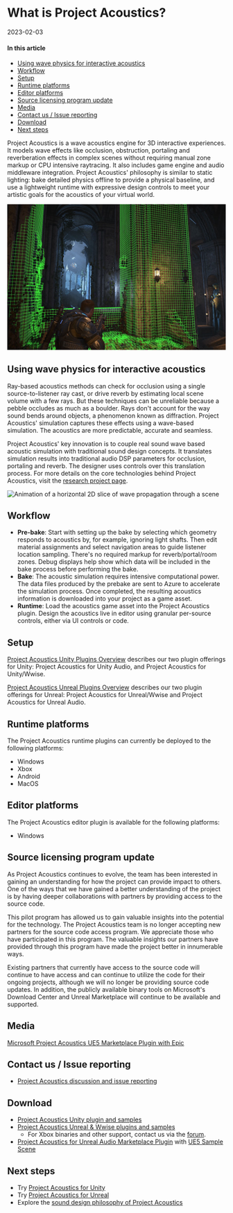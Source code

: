 # What is Project Acoustics?

2023-02-03

#### In this article
- [Using wave physics for interactive acoustics](#using-wave-physics-for-interactive-acoustics)
- [Workflow](#workflow)
- [Setup](#setup)
- [Runtime platforms](#runtime-platforms)
- [Editor platforms](#editor-platforms)
- [Source licensing program update](#source-licensing-program-update)
- [Media](#media)
- [Contact us / Issue reporting](#contact-us--issue-reporting)
- [Download](#download)
- [Next steps](#next-steps)

Project Acoustics is a wave acoustics engine for 3D interactive experiences. It models wave effects like occlusion, obstruction, portaling and reverberation effects in complex scenes without requiring manual zone markup or CPU intensive raytracing. It also includes game engine and audio middleware integration. Project Acoustics' philosophy is similar to static lighting: bake detailed physics offline to provide a physical baseline, and use a lightweight runtime with expressive design controls to meet your artistic goals for the acoustics of your virtual world.

![Screenshot from Gears of War 4 showing acoustics voxels](./img/gears-with-voxels.jpg)

<a name="using-wave-physics-for-interactive-acoustics"></a>
## Using wave physics for interactive acoustics

Ray-based acoustics methods can check for occlusion using a single source-to-listener ray cast, or drive reverb by estimating local scene volume with a few rays. But these techniques can be unreliable because a pebble occludes as much as a boulder. Rays don't account for the way sound bends around objects, a phenomenon known as diffraction. Project Acoustics' simulation captures these effects using a wave-based simulation. The acoustics are more predictable, accurate and seamless.

Project Acoustics' key innovation is to couple real sound wave based acoustic simulation with traditional sound design concepts. It translates simulation results into traditional audio DSP parameters for occlusion, portaling and reverb. The designer uses controls over this translation process. For more details on the core technologies behind Project Acoustics, visit the [research project page](./project-triton.md).

![Animation of a horizontal 2D slice of wave propagation through a scene](./img/wave-simulation.gif)

<a name="workflow"></a>
## Workflow

- **Pre-bake**: Start with setting up the bake by selecting which geometry responds to acoustics by, for example, ignoring light shafts. Then edit material assignments and select navigation areas to guide listener location sampling. There's no required markup for reverb/portal/room zones. Debug displays help show which data will be included in the bake process before performing the bake.
- **Bake**: The acoustic simulation requires intensive computational power. The data files produced by the prebake are sent to Azure to accelerate the simulation process. Once completed, the resulting acoustics information is downloaded into your project as a game asset.
- **Runtime**: Load the acoustics game asset into the Project Acoustics plugin. Design the acoustics live in editor using granular per-source controls, either via UI controls or code.

<a name="setup"></a>
## Setup

[Project Acoustics Unity Plugins Overview](#) describes our two plugin offerings for Unity: Project Acoustics for Unity Audio, and Project Acoustics for Unity/Wwise.

[Project Acoustics Unreal Plugins Overview](./UnrealEngine/unreal-overview.md) describes our two plugin offerings for Unreal: Project Acoustics for Unreal/Wwise and Project Acoustics for Unreal Audio.

<a name="runtime-platforms"></a>
## Runtime platforms

The Project Acoustics runtime plugins can currently be deployed to the following platforms:

- Windows
- Xbox
- Android
- MacOS

<a name="editor-platforms"></a>
## Editor platforms

The Project Acoustics editor plugin is available for the following platforms:

- Windows

<a name="source-licensing-program-update"></a>
## Source licensing program update

As Project Acoustics continues to evolve, the team has been interested in gaining an understanding for how the project can provide impact to others. One of the ways that we have gained a better understanding of the project is by having deeper collaborations with partners by providing access to the source code.

This pilot program has allowed us to gain valuable insights into the potential for the technology. The Project Acoustics team is no longer accepting new partners for the source code access program. We appreciate those who have participated in this program. The valuable insights our partners have provided through this program have made the project better in innumerable ways.

Existing partners that currently have access to the source code will continue to have access and can continue to utilize the code for their ongoing projects, although we will no longer be providing source code updates. In addition, the publicly available binary tools on Microsoft's Download Center and Unreal Marketplace will continue to be available and supported.

<a name="media"></a>
## Media

[Microsoft Project Acoustics UE5 Marketplace Plugin with Epic](https://www.youtube.com/watch?v=3uocCX0AMIg)

<a name="contact-us--issue-reporting"></a>
## Contact us / Issue reporting

- [Project Acoustics discussion and issue reporting](https://github.com/microsoft/ProjectAcoustics/issues)

<a name="download"></a>
## Download

- [Project Acoustics Unity plugin and samples](https://www.microsoft.com/en-us/download/details.aspx?id=57346)
- [Project Acoustics Unreal & Wwise plugins and samples](https://www.microsoft.com/download/details.aspx?id=58090)
  - For Xbox binaries and other support, contact us via the [forum](https://github.com/microsoft/ProjectAcoustics/issues).
- [Project Acoustics for Unreal Audio Marketplace Plugin](https://unrealengine.com/marketplace/en-US/product/06cfe91228c04848a0f6d6f7fb7b40f0) with [UE5 Sample Scene](https://www.microsoft.com/en-us/download/details.aspx?id=104115)

<a name="next-steps"></a>
## Next steps

- Try [Project Acoustics for Unity](#)
- Try [Project Acoustics for Unreal](./UnrealEngine/unreal-overview.md)
- Explore the [sound design philosophy of Project Acoustics](./Resources/design-process.md)
